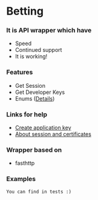 # Betting

### It is API wrapper which have
- Speed
- Continued support
- It is working!

### Features
- Get Session
- Get Developer Keys
- Enums ([Details](https://api.developer.betfair.com/services/webapps/docs/display/1smk3cen4v3lu3yomq5qye0ni/Betting+Enums))

### Links for help
- [Create application key](https://api.developer.betfair.com/services/webapps/docs/display/1smk3cen4v3lu3yomq5qye0ni/Application+Keys)
- [About session and certificates](https://api.developer.betfair.com/services/webapps/docs/display/1smk3cen4v3lu3yomq5qye0ni/Non-Interactive+%28bot%29+login)

### Wrapper based on
- fasthttp

### Examples
```
You can find in tests :)
```